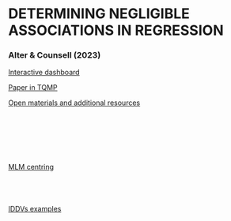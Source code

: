 # DETERMINING NEGLIGIBLE ASSOCIATIONS IN REGRESSION 
### Alter & Counsell (2023)


[Interactive dashboard](Alter-and-Counsell--2023--Interactive-Dashboard.html) 

[Paper in TQMP](https://www.tqmp.org/RegularArticles/vol19-1/p059/)

[Open materials and additional resources](https://osf.io/w96xe/)



<br><br><br><br><br>



[MLM centring](centeringMLM.gif)
<br><br><br><br><br>
[IDDVs examples](presentation-Examples.html) 
